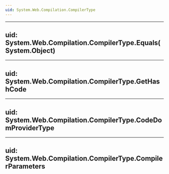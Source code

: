```yaml
---
uid: System.Web.Compilation.CompilerType
---
```


---
uid: System.Web.Compilation.CompilerType.Equals(System.Object)
---

---
uid: System.Web.Compilation.CompilerType.GetHashCode
---

---
uid: System.Web.Compilation.CompilerType.CodeDomProviderType
---

---
uid: System.Web.Compilation.CompilerType.CompilerParameters
---

